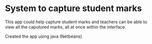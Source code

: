 # System to capture student marks
This app could help capture student marks and teachers can be able to view all the caputured marks, all at once within the interface.

Created the app using java (Netbeans)
